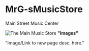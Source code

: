 # MrG-sMusicStore
Main Street Music Center

<!Doctype>
<html>
  
 <img src="/ChrisDeStudent/MrG-sMusicStore/blob/master/1553_1507213153599.png" alt="The Main Music Store" />
  
  
  <strong>
  "Images"
  </strong>
  
  <p>
  "Image/Link to new page desc. here."
  
  
  </html>
